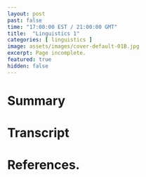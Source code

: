 ```yaml
---
layout: post
past: false
time: "17:00:00 EST / 21:00:00 GMT"
title:  "Linguistics 1"
categories: [ linguistics ]
image: assets/images/cover-default-01B.jpg
excerpt: Page incomplete.
featured: true
hidden: false
---
```


<!-- # Title brainstorm

 -->

<!-- # Exerpt

-->

# Summary

# Transcript

# References.